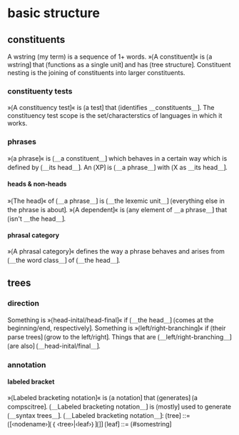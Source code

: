 # basic structure

## constituents

A wstring (my term) is a sequence of 1+ words.
»⟮A constituent⟯« is ⟮a wstring⟯ that ⟮functions as a single unit⟯ and has ⟮tree structure⟯.
Constituent nesting is the joining of constituents into larger constituents.

### constituenty tests

»⟮A constituency test⟯« is ⟮a test⟯ that ⟮identifies ＿constituents＿⟯.
The constituency test scope is the set/characterstics of languages in which it works.

### phrases

»⟮a phrase⟯« is ⟮＿a constituent＿⟯ which behaves in a certain way which is defined by ⟮＿its head＿⟯.
An ⟮XP⟯ is ⟮＿a phrase＿⟯ with ⟮X as ＿its head＿⟯.

#### heads & non-heads

»⟮The head⟯« of ⟮＿a phrase＿⟯ is ⟮＿the lexemic unit＿⟯ ⟮everything else in the phrase is about⟯.
»⟮A dependent⟯« is ⟮any element of ＿a phrase＿⟯ that ⟮isn't ＿the head＿⟯.

#### phrasal category

»⟮A phrasal category⟯« defines the way a phrase behaves and arises from ⟮＿the word class＿⟯ of ⟮＿the head＿⟯.

## trees

### direction

Something is »⟮head-inital/head-final⟯« if ⟮＿the head＿⟯ ⟮comes at the beginning/end, respectively⟯.
Something is »⟮left/right-branching⟯« if ⟮their parse trees⟯ ⟮grow to the left/right⟯.
Things that are ⟮＿left/right-branching＿⟯ ⟮are also⟯ ⟮＿head-inital/final＿⟯.

### annotation

#### labeled bracket

»⟮Labeled bracketing notation⟯« is ⟮a notation⟯ that ⟮generates⟯ ⟮a compscitree⟯.
⟮＿Labeled bracketing notation＿⟯ is ⟮mostly⟯ used to generate ⟮＿syntax trees＿⟯.
⟮＿Labeled bracketing notation＿⟯: ⟮tree⟯ ::= ⟮[‹nodename›⟯⟮｛ ‹tree›|‹leaf›｝⟯⟮]⟯
⟮leaf⟯ ::= ⟮#somestring⟯
